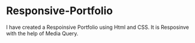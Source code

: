 # Responsive-Portfolio
I have created a Respoinsive Portfolio using Html and CSS. It is Resposinve with the help of Media Query.
